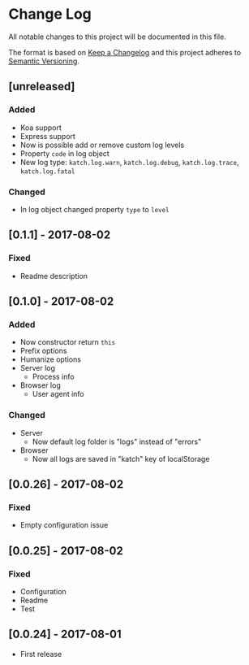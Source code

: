 # Change Log
All notable changes to this project will be documented in this file.

The format is based on [Keep a Changelog](http://keepachangelog.com/)
and this project adheres to [Semantic Versioning](http://semver.org/).

## [unreleased]
### Added
- Koa support
- Express support
- Now is possible add or remove custom log levels
- Property `code` in log object
- New log type: `katch.log.warn`, `katch.log.debug`, `katch.log.trace`, `katch.log.fatal`

### Changed
- In log object changed property `type` to `level`

## [0.1.1] - 2017-08-02
### Fixed
- Readme description

## [0.1.0] - 2017-08-02
### Added
- Now constructor return `this`
- Prefix options
- Humanize options
- Server log
    - Process info
- Browser log
    - User agent info

### Changed
- Server
    - Now default log folder is "logs" instead of "errors"
- Browser
    - Now all logs are saved in "katch" key of localStorage      

## [0.0.26] - 2017-08-02
### Fixed
- Empty configuration issue

## [0.0.25] - 2017-08-02
### Fixed
- Configuration
- Readme
- Test

## [0.0.24] - 2017-08-01
- First release